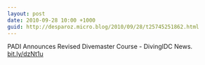```yaml
---
layout: post
date: 2010-09-28 10:00 +1000
guid: http://desparoz.micro.blog/2010/09/28/t25745251862.html
---
```

PADI Announces Revised Divemaster Course - DivingIDC News. [bit.ly/dzNt1u](http://bit.ly/dzNt1u)
